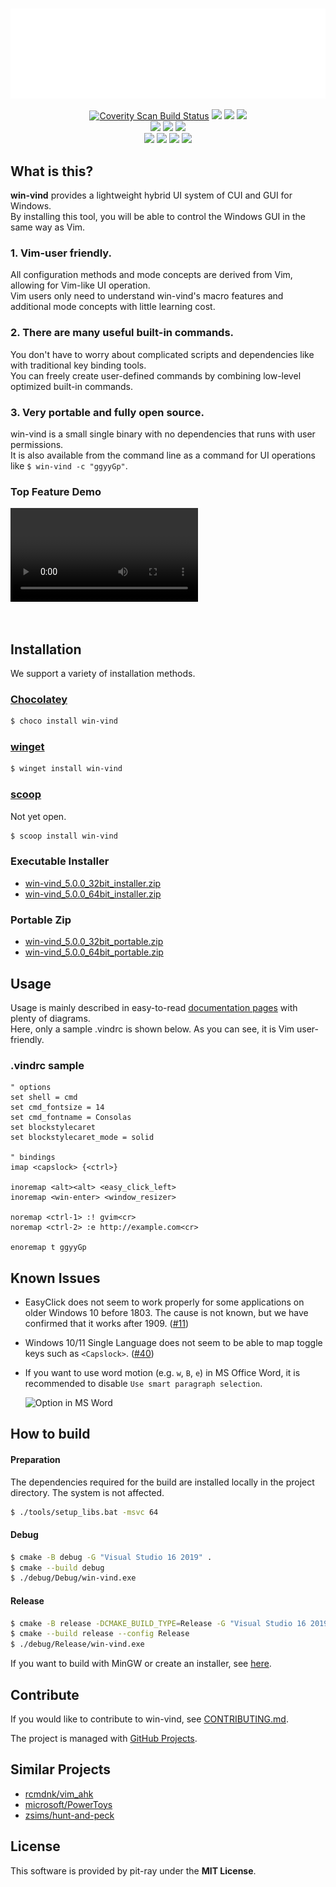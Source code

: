 <h1></h1>
<p align="center">
  <img src="res/banner.gif?raw=true" />
  <p align="center">
    <a href="https://scan.coverity.com/projects/pit-ray-win-vind"><img alt="Coverity Scan Build Status" src="https://img.shields.io/coverity/scan/pit-ray-win-vind?style=flat-square&color=4DB6AC" /></a>
    <a href="https://www.codacy.com/gh/pit-ray/win-vind/dashboard?utm_source=github.com&amp;utm_medium=referral&amp;utm_content=pit-ray/win-vind&amp;utm_campaign=Badge_Grade"><img src="https://img.shields.io/codacy/grade/8f2e6f2826904efd82019f5888574327?style=flat-square&color=4DB6AC" /></a>
    <a href="https://github.com/pit-ray/win-vind/actions/workflows/codeql-analysis.yml"><img src="https://img.shields.io/github/actions/workflow/status/pit-ray/win-vind/codeql-analysis.yml?branch=master&label=CodeQL&logo=github&style=flat-square&color=4DB6AC" /></a>
    <a href="https://github.com/pit-ray/win-vind/actions/workflows/test.yml"><img src="https://img.shields.io/github/actions/workflow/status/pit-ray/win-vind/test.yml?branch=master&label=test&logo=github&style=flat-square&color=4DB6AC" /></a>
    <br>  
    <a href="https://github.com/pit-ray/win-vind/actions/workflows/coverity.yml"><img src="https://img.shields.io/github/actions/workflow/status/pit-ray/win-vind/coverity.yml?branch=master&label=cov-build&logo=github&style=flat-square&color=4DB6AC" /></a>
    <a href="https://github.com/pit-ray/win-vind/actions/workflows/mingw.yml"><img src="https://img.shields.io/github/actions/workflow/status/pit-ray/win-vind/mingw.yml?branch=master&label=MinGW%20build&logo=github&style=flat-square&color=4DB6AC" /></a>
    <a href="https://github.com/pit-ray/win-vind/actions/workflows/msvc.yml"><img src="https://img.shields.io/github/actions/workflow/status/pit-ray/win-vind/msvc.yml?branch=master&label=MSVC%20build&logo=github&style=flat-square&color=4DB6AC" /></a>
    <br>
    <a href="https://community.chocolatey.org/packages/win-vind"><img src="https://img.shields.io/badge/chocolatey-supported-blue?style=flat-square&color=607D8B" /></a>
    <a href="https://github.com/microsoft/winget-pkgs/tree/master/manifests/p/pit-ray/win-vind"><img src="https://img.shields.io/badge/winget-supported-blue?style=flat-square&color=607D8B" /></a>
    <a href=""><img src="https://img.shields.io/badge/scoop-supported-blue?style=flat-square&color=607D8B" /></a>
    <img src="https://img.shields.io/badge/Windows%2011-supported-blue?style=flat-square&color=607D8B" />
  </p>
</p>  

## What is this?
**win-vind** provides a lightweight hybrid UI system of CUI and GUI for Windows.  
By installing this tool, you will be able to control the Windows GUI in the same way as Vim.

### 1. Vim-user friendly.
All configuration methods and mode concepts are derived from Vim, allowing for Vim-like UI operation.  
Vim users only need to understand win-vind's macro features and additional mode concepts with little learning cost.  

### 2. There are many useful built-in commands.
You don't have to worry about complicated scripts and dependencies like with traditional key binding tools.  
You can freely create user-defined commands by combining low-level optimized built-in commands.

### 3. Very portable and fully open source.
win-vind is a small single binary with no dependencies that runs with user permissions.   
It is also available from the command line as a command for UI operations like `$ win-vind -c "ggyyGp"`.


### Top Feature Demo

<video src="https://user-images.githubusercontent.com/42631247/215270933-3365065b-53db-4eca-9fc6-cd03d13e5ab0.mp4" controls></video>

<br>  

## Installation
We support a variety of installation methods.

### [Chocolatey](https://chocolatey.org/)

```sh
$ choco install win-vind
```

### [winget](https://github.com/microsoft/winget-cli)

```sh
$ winget install win-vind
```

### [scoop](https://scoop.sh/)
Not yet open.
```sh
$ scoop install win-vind
```

### Executable Installer
- [win-vind_5.0.0_32bit_installer.zip](https://github.com/pit-ray/win-vind/releases)
- [win-vind_5.0.0_64bit_installer.zip](https://github.com/pit-ray/win-vind/releases)

### Portable Zip
- [win-vind_5.0.0_32bit_portable.zip](https://github.com/pit-ray/win-vind/releases)
- [win-vind_5.0.0_64bit_portable.zip](https://github.com/pit-ray/win-vind/releases)


## Usage

Usage is mainly described in easy-to-read [documentation pages](https://pit-ray.github.io/win-vind/usage/) with plenty of diagrams.  
Here, only a sample .vindrc is shown below. As you can see, it is Vim user-friendly.  

### .vindrc sample  

```vim
" options
set shell = cmd
set cmd_fontsize = 14
set cmd_fontname = Consolas
set blockstylecaret
set blockstylecaret_mode = solid

" bindings
imap <capslock> {<ctrl>}

inoremap <alt><alt> <easy_click_left>
inoremap <win-enter> <window_resizer>

noremap <ctrl-1> :! gvim<cr>
noremap <ctrl-2> :e http://example.com<cr>

enoremap t ggyyGp
```

## Known Issues
- EasyClick does not seem to work properly for some applications on older Windows 10 before 1803. The cause is not known, but we have confirmed that it works after 1909. ([#11](https://github.com/pit-ray/win-vind/issues/11))
- Windows 10/11 Single Language does not seem to be able to map toggle keys such as `<Capslock>`. ([#40](https://github.com/pit-ray/win-vind/issues/40))

- If you want to use word motion (e.g. `w`, `B`, `e`) in MS Office Word, it is recommended to disable `Use smart paragraph selection`.  

  <img src="docs/imgs/opt_in_ms_word.png" title="Option in MS Word" width=600>

## How to build

#### Preparation
The dependencies required for the build are installed locally in the project directory. The system is not affected.
```bash
$ ./tools/setup_libs.bat -msvc 64
```

#### Debug

```bash
$ cmake -B debug -G "Visual Studio 16 2019" .
$ cmake --build debug
$ ./debug/Debug/win-vind.exe
```

#### Release

```bash
$ cmake -B release -DCMAKE_BUILD_TYPE=Release -G "Visual Studio 16 2019" .
$ cmake --build release --config Release
$ ./debug/Release/win-vind.exe
```

If you want to build with MinGW or create an installer, see [here](https://github.com/pit-ray/win-vind/blob/master/CONTRIBUTING.md#to-development).


## Contribute
If you would like to contribute to win-vind, see [CONTRIBUTING.md](https://github.com/pit-ray/win-vind/blob/master/CONTRIBUTING.md).

The project is managed with <a href="https://github.com/users/pit-ray/projects/2">GitHub Projects</a>. 

## Similar Projects
- [rcmdnk/vim_ahk](https://github.com/rcmdnk/vim_ahk)
- [microsoft/PowerToys](https://github.com/microsoft/PowerToys)
- [zsims/hunt-and-peck](https://github.com/zsims/hunt-and-peck)

## License  

This software is provided by pit-ray under the **MIT License**.  
